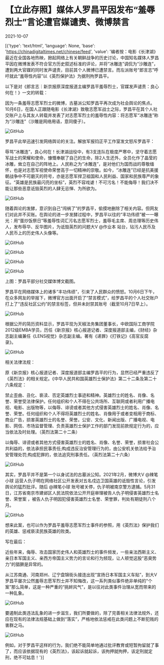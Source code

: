 # 【立此存照】媒体人罗昌平因发布“羞辱烈士”言论遭官媒谴责、微博禁言

2021-10-07

[{'type': 'text/html', 'language': None, 'base': 'https://chinadigitaltimes.net/chinese/feed', 'value': '编者按：电影《长津湖》最近在全国各地热映，掀起网络上有关朝鲜战争的历史讨论，中国知名媒体人罗昌平因在微博发表不符合官方历史叙述标准的评论，并将“冰雕连”调侃为“沙雕连”，遭到两大官媒的同时发声谴责，目前其个人微博已遭禁言。而左派账号“郎言志”呼吁就此“羞辱性内容”以《英烈保护法》为据刑拘罗昌平。

以下是对《郎言志｜新京报原深度报道主编罗昌平羞辱烈士，官媒发声谴责：良心何在！》一文的转载：

因为一条羞辱志愿军烈士的微博，古墓派公知罗昌平再次成为社会舆论的焦点。10月6日，在国人正跟随电影《长津湖》致敬志愿军战士之际，罗昌平在其个人社交账户上与其友人转载并发表了对志愿军烈士的羞辱性内容：将志愿军“冰雕连”称为“沙雕连”（沙雕是网络用语，意同傻子）。

![GitHub](https://chinadigitaltimes.net/chinese/files/2021/10/post-671767-615ee19b35128.png)

罗昌平此举迅速引发网络舆论的关注。解放军报钧正平工作室发文怒斥罗昌平：

辱骂“冰雕连”，良心何在！长津湖战役中，有3支连队在极度严寒中，坚守着志愿军战士的荣耀和使命，慷慨奉献了自己的生命，除2人生还外，全员化作了晶莹的冰雕，耸立在自己的阵地上。人民称之为“冰雕连”，是对他们为国而战的尊敬缅怀，也是对志愿军视使命荣誉高于一切精神的崇敬。如今，“冰雕连”已经是抗美援朝战争中不可磨灭的符号，亦是志愿军捍卫祖国和人民利益、国家和民族尊严的象征。“英雄是民族最闪亮的坐标”，英烈不容戏谑！不可污名！不能侮辱！我们决不能让那些恶意诋毁英烈的人肆无忌惮、为所欲为。

![GitHub](https://chinadigitaltimes.net/chinese/files/2021/10/post-671767-615ee19b4682f.png)

随着舆论的发酵，意识到自己“闯祸了”的罗昌平，偷摸地删除了相关内容。但网友们对此并不买账。在舆论的进一步发酵过程中，罗昌平以往的“丰功伟绩”被一一曝光：用“蛋炒饭祭日”等羞辱性词汇污名志愿军烈士，羞辱毛主席、周总理等历史伟人，发布辱华、反华图片，为诋毁英烈的问题大V @作业本 站台，玷污人民币及人民币上的历史伟人头像等。

![GitHub](https://chinadigitaltimes.net/chinese/files/2021/10/post-671767-615ee19b51c65.png)

![GitHub](https://chinadigitaltimes.net/chinese/files/2021/10/post-671767-615ee19b6bc83.png)

![GitHub](https://chinadigitaltimes.net/chinese/files/2021/10/post-671767-615ee19b85f42.png)

![GitHub](https://chinadigitaltimes.net/chinese/files/2021/10/post-671767-615ee19b97901.png)

上图：罗昌平部分社交媒体博文截图。

罗昌平在网络媒体上的诸多“丰功伟绩”，引来了人民群众的愤怒。10月6日下午，在众多网友的举报下，微博官方出面开启了“禁言模式”，给罗昌平的个人社交账户打上了“违反社区公约”的禁言标签，但并未封禁其账号（截至10月7日早上）。

![GitHub](https://chinadigitaltimes.net/chinese/files/2021/10/post-671767-615ee19bade33.png)

根据公开的简历资料显示，罗昌平现为天椒法务集团董事长，中欧国际工商学院2012级EMBA学员，历任《新京报》核心报道记者、深度报道部主编，《财经》杂志副主编兼任《LENS视觉》杂志副主编。著有《递罪》《打铁记》《高官反腐录》。

![GitHub](https://chinadigitaltimes.net/chinese/files/2021/10/post-671767-615ee19bb79a4.png)

相关法律法规：

原《新京报》核心报道记者、深度报道部主编罗昌平的行为，显然已经严重违反了《英烈法》的相关规定。《中华人民共和国英雄烈士保护法》第二十二条及第二十六条规定：



禁止歪曲、丑化、亵渎、否定英雄烈士事迹和精神。英雄烈士的姓名、肖像、名誉、荣誉受法律保护。任何组织和个人不得在公共场所、互联网或者利用广播电视、电影、出版物等，以侮辱、诽谤或者其他方式侵害英雄烈士的姓名、肖像、名誉、荣誉。任何组织和个人不得将英雄烈士的姓名、肖像用于或者变相用于商标、商业广告，损害英雄烈士的名誉、荣誉。公安、文化、新闻出版、广播电视、电影、网信、市场监督管理、负责英雄烈士保护工作的部门发现前款规定行为的，应当依法及时处理。（英烈法第二十二条）

以侮辱、诽谤或者其他方式侵害英雄烈士的姓名、肖像、名誉、荣誉，损害社会公共利益的，依法承担民事责任;构成违反治安管理行为的，由公安机关依法给予治安管理处罚;构成犯罪的，依法追究刑事责任。（英烈法第二十六条）



![GitHub](https://chinadigitaltimes.net/chinese/files/2021/10/post-671767-615ee19bc2c55.)

其实，罗昌平并不是第一个以身试法的古墓派公知。2021年2月，微博大V @辣笔小球 运营人仇子明在网络社区公开发表对五名戍边卫国英雄的诋毁性言论，引发舆论的猛烈批评。随后 @辣笔小球 账号被关停，仇子明被南京警方逮捕。5月31日，江苏省南京市建邺区人民法院依法公开开庭审理被告人仇子明侵害英雄烈士名誉、荣誉案 ，被告人仇子明因犯侵害英雄烈士名誉、荣誉罪，判处有期徒刑八个月。

![GitHub](https://chinadigitaltimes.net/chinese/files/2021/10/post-671767-615ee19bd17e8.png)

想来此案，也可以作为罗昌平羞辱志愿军烈士事件的参照，用《英烈法》保护我们的英雄、惩戒亵渎民族英雄的败类。

写在最后：

近些年来，侮辱、攻击国家历史伟人和英雄烈士的事件频发，一些亲法西斯主义、亲日本军国主义、亲西方帝国主义势力的言论和行为频现，让人顿觉这股“恶臭势力”的猖獗是异常的。

从江苏南通、河南郑州、辽宁盘锦街头接连出现“宣扬日本军国主义车贴”，到大V罗昌平屡次公然羞辱志愿军烈士并不知悔改，这一系列类似事件绝非单纯的“个案”那么简单，这是一种严重的“挑衅风气”，是以往对此类事件治理从宽而带来的一种乱象。

![GitHub](https://chinadigitaltimes.net/chinese/files/2021/10/post-671767-615ee19be5729.png)

要遏制此类违法乱象的进一步滋生，我们所要做的，除了完善相关法律法规外，还应在现有的法律法规基础上做到“落实”，严格地依法惩戒在此类问题上不断犯贱的害群之马。

![GitHub](https://chinadigitaltimes.net/chinese/files/2021/10/post-671767-615ee19c042e2.png)

例如，对于罗昌平这样的行为，我们绝不能简单地通过批评教育或短暂拘留就了事了，而应该依据现有的《英烈法》，该起诉就起诉，该拘押就拘押，该定刑就定刑，绝不可姑息！'}]